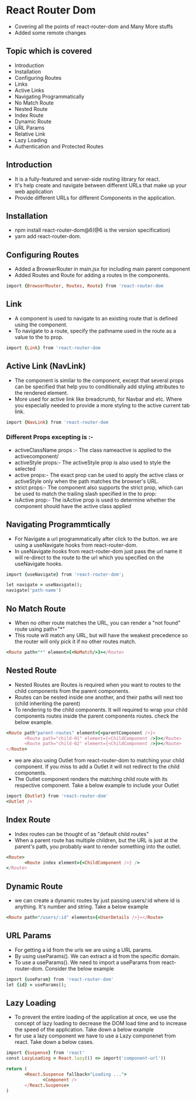 <!-- [![CodeSnip](https://img.shields.io/website?label=CodeSnip&style=for-the-badge&url=https://snipacode.netlify.app/)](https://snipacode.netlify.app/) -->

# React Router Dom

<!-- Your Instgram for CodeSnippets

<a href="https://snipacode.netlify.app/" target="_blank">
<img src="https://github.com/singhkunal2050/CodeSnip/blob/master/docs/SnipACode.png?raw=true" alt=singhkunal2050-cover style="margin-bottom: 5px;" />
</a> -->

<!-- ![NodeJS](https://img.shields.io/badge/node.js-6DA55F?style=for-the-badge&logo=node.js&logoColor=white)
![React](https://img.shields.io/badge/react-%2320232a.svg?style=for-the-badge&logo=react&logoColor=%2361DAFB)
![TailwindCSS](https://img.shields.io/badge/tailwindcss-%2338B2AC.svg?style=for-the-badge&logo=tailwind-css&logoColor=white)
![Next JS](https://img.shields.io/badge/Next-black?style=for-the-badge&logo=next.js&logoColor=white)
![GraphQL](https://img.shields.io/badge/-GraphQL-E10098?style=for-the-badge&logo=graphql&logoColor=white)
![Redux](https://img.shields.io/badge/redux-%23593d88.svg?style=for-the-badge&logo=redux&logoColor=white) -->

- Covering all the points of react-router-dom and Many More stuffs
- Added some remote changes

## Topic which is covered

- Introduction
- Installation
- Configuring Routes
- Links
- Active Links
- Navigating Programmatically
- No Match Route
- Nested Route
- Index Route
- Dynamic Route
- URL Params
- Relative Link
- Lazy Loading
- Authentication and Protected Routes

## Introduction

- It is a fully-featured and server-side routing library for react.
- It's help create and navigate between different URLs that make up your web application
- Provide different URLs for different Components in the application.

## Installation

- npm install react-router-dom@6(@6 is the version specification)
- yarn add react-router-dom.

## Configuring Routes

- Added a BrowserRouter in main.jsx for including main parent component
- Added Routes and Route for adding a routes in the components.

```ruby
import {BrowserRouter, Routes, Route} from 'react-router-dom
```

## Link

- A <Link> component is used to navigate to an <indexentry content=" component:about"> existing route that is defined using the <Route> component.
- To navigate to a route, specify the pathname used in the route as a value to the to prop.

```ruby
import {Link} from 'react-router-dom
```

## Active Link (NavLink)

- The <NavLink> component is similar to the <Link> component, except that several props can be specified that help you to conditionally add styling attributes to the rendered element.
- More used for active link like breadcrumb, for Navbar and etc. Where you especially needed to provide a more styling to the active current tab link.

```ruby
import {NavLink} from 'react-router-dom
```

### Different Props excepting is :-

- activeClassName props :- The class nameactive is applied to the active<NavLink>component/
- activeStyle props:- The activeStyle prop is also used to style the selected <NavLink>
- active props:- The exact prop can be used to apply the active class or activeStyle only when the path matches the browser's URL.
- strict props:- The <NavLink> component also supports the strict prop, which can be used to match the trailing slash specified in the to prop:
- isActive prop:- The isActive prop is used to determine whether the <NavLink> component should have the active class applied

## Navigating Programmtically

- For Navigate a url programmatically after click to the button. we are using a useNavigate hooks from react-router-dom.
- In useNavigate hooks from react-router-dom just pass the url name it will re-direct to the route to the url which you specified on the useNavigate hooks.

```ruby
import {useNavigate} from 'react-router-dom';

let navigate = useNavigate();
navigate('path-name')
```

## No Match Route

- When no other route matches the URL, you can render a "not found" route using path="\*"
- This route will match any URL, but will have the weakest precedence so the router will only pick it if no other routes match.

```ruby
<Route path="*" element={<NoMatch/>}></Route>
```

## Nested Route

- Nested Routes are Routes is required when you want to routes to the child components from the parent components.
- Routes can be nested inside one another, and their paths will nest too (child inheriting the parent)
- To rendering to the child components. It will required to wrap your child components routes inside the parent components routes. check the below example.

```ruby
<Route path"parent-routes" element={<parentComponent />}>
       <Route path="child-01" element={<ChildComponent />}></Route>
       <Route path="child-02" element={<ChildComponent />}></Route>
</Route>
```

- we are also using Outlet from react-router-dom to matching your child component. If you miss to add a Outlet it will not redirect to the child components.
- The Outlet component renders the matching child route with its respective component. Take a below example to include your Outlet

```ruby
import {Outlet} from 'react-router-dom'
<Outlet />
```

## Index Route

- Index routes can be thought of as "default child routes"
- When a parent route has multiple children, but the URL is just at the parent's path, you probably want to render something into the outlet.

```ruby
<Route>
       <Route index element={<ChildComponent />} />
</Route>
```

## Dynamic Route

- we can create a dynamic routes by just passing users/:id where id is anything. It's number and string. Take a below example

```ruby
<Route path="/users/:id" elements={<UserDetails />}></Route>
```

## URL Params

- For getting a id from the urls we are using a URL params.
- By using useParams(). We can extract a id from the specific domain.
- To use a useParams(). We need to import a useParams from react-router-dom. Consider the below example

```ruby
import {useParam} from 'react-router-dom'
let {id} = useParams();
```

## Lazy Loading

- To prevent the entire loading of the application at once, we use the concept of lazy loading to decrease the DOM load time and to increase the speed of the application. Take down a below example
- for use a lazy component we have to use a Lazy componenet from react. Take down a below cases.

```ruby
import {Suspense} from 'react'
const LazyLoading = React.lazy(() => import('component-url'))

return (
       <React.Suspense fallback="Loading ...">
              <Component />
       </React.Suspense>
)
```

